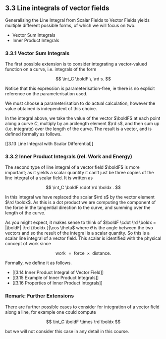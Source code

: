 ## 3.3 Line integrals of vector fields

Generalising the Line Integral from Scalar Fields to Vector Fields yields multiple different possible forms, of which we will focus on two.

- Vector Sum Integrals
- Inner Product Integrals

### 3.3.1 Vector Sum Integrals

The first possible extension is to consider integrating a vector-valued function on a curve, i.e. integrals of the form

$$ \int_C \boldF \, \rd s. $$

Notice that this expression is parameterisation-free, ie there is no explicit reference on the parameterisation used.

We must choose **a** parameterisation to do actual calculation, however the value obtained is independent of this choice.

In the integral above, we take the value of the vector $\boldF$ at each point along a curve $C$, multiply by an arclength element $\rd s$, and then sum up (i.e. integrate) over the length of the curve. The result is a vector, and is defined formally as follows.

[[3.13 Line Integral with Scalar Differential]]

### 3.3.2 Inner Product Integrals (rel. Work and Energy)

The second type of line integral of a vector field $\boldF$ is more important; as it yields a scalar quantity it can’t just be three copies of the line integral of a scalar field. It is written as

$$ \int_C \boldF \cdot \rd \boldx . $$

In this integral we have replaced the scalar $\rd s$ by the vector element $\rd \boldx$. As this is a dot product we are computing the component of the force in the tangential direction to the curve, and summing over the length of the curve.

As you might expect, it makes sense to think of $\boldF \cdot \rd \boldx = |\boldF| |\rd {\boldx }|\cos \theta$ where $\theta$ is the angle between the two vectors and so the result of the integral is a scalar quantity. So this is a scalar line integral of a vector field. This scalar is identified with the physical concept of work since

$$ \text { work } = \text { force } \ \times \ \text { distance}. $$

Formally, we define it as follows.

- [[3.14 Inner Product Integral of Vector Field]]
- [[3.15 Example of Inner Product Integrals]]
- [[3.16 Properties of Inner Product Integrals]]

### Remark: Further Extensions

There are further possible cases to consider for integration of a vector field along a line, for example one could compute

$$
\int_C \boldF \times \rd \boldx
$$

but we will not consider this case in any detail in this course.